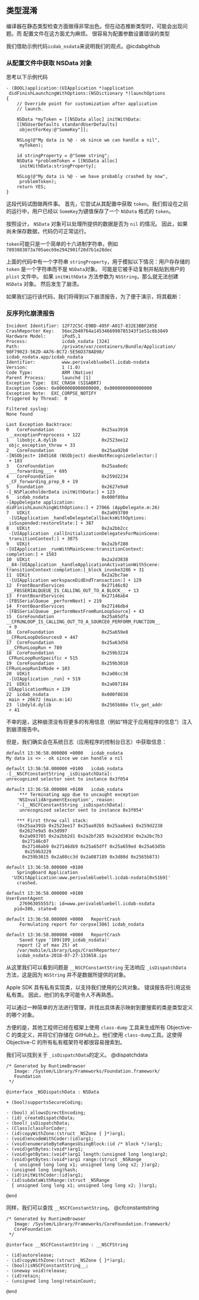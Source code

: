 ## 类型混淆

编译器在静态类型检查方面做得非常出色。但在动态推断类型时，可能会出现问题。而 配置文件在这方面尤为麻烦。 很容易为配置参数设置错误的类型

我们借助示例代码`icdab_nsdata`来说明我们的观点。@icdabgithub

### 从配置文件中获取 NSData 对象

思考以下示例代码

```
- (BOOL)application:(UIApplication *)application
 didFinishLaunchingWithOptions:(NSDictionary *)launchOptions
{
    // Override point for customization after application
    // launch.

    NSData *myToken = [[NSData alloc] initWithData:
    [[NSUserDefaults standardUserDefaults]
     objectForKey:@"SomeKey"]];

    NSLog(@"My data is %@ - ok since we can handle a nil",
     myToken);

    id stringProperty = @"Some string";
    NSData *problemToken = [[NSData alloc]
     initWithData:stringProperty];

    NSLog(@"My data is %@ - we have probably crashed by now",
     problemToken);
    return YES;
}
```

这段代码试图做两件事。 首先，它尝试从其配置中获取 `token`。我们假设在之前的运行中，用户已经以 `SomeKey`为键值保存了一个 `NSData` 格式的 `token`。

按照设计， `NSData`  对象可以处理所提供的数据是否为 `nil` 的情况。 因此，如果尚未保存数据，代码仍可正常运行。

 `token`可能只是一个简单的十六进制字符串，例如 `7893883873a705aec69e2942901f20d7b1e28dec`

上面的代码中有一个字符串 `stringProperty`，用于模拟以下情况：用户存存储的 `token` 是一个字符串而不是 `NSData`对象。
可能是它被手动复制并粘贴到用户的 `plist` 文件中。 如果 `initWithData` 方法参数为 `NSString`，那么就无法创建 `NSData` 对象。 然后发生了崩溃。

如果我们运行该代码，我们将得到以下崩溃报告，为了便于演示，将其截断：

### 反序列化崩溃报告

```
Incident Identifier: 12F72C5C-E9BD-495F-A017-832E3BBF285E
CrashReporter Key:   56ec2b40764a1453466998785343f1e51c8b3849
Hardware Model:      iPod5,1
Process:             icdab_nsdata [324]
Path:                /private/var/containers/Bundle/Application/
98F79023-562D-4A76-BC72-5E56D378AD98/
icdab_nsdata.app/icdab_nsdata
Identifier:          www.perivalebluebell.icdab-nsdata
Version:             1 (1.0)
Code Type:           ARM (Native)
Parent Process:      launchd [1]
Exception Type:  EXC_CRASH (SIGABRT)
Exception Codes: 0x0000000000000000, 0x0000000000000000
Exception Note:  EXC_CORPSE_NOTIFY
Triggered by Thread:  0

Filtered syslog:
None found

Last Exception Backtrace:
0   CoreFoundation                	0x25aa3916
 __exceptionPreprocess + 122
1   libobjc.A.dylib               	0x2523ee12
 objc_exception_throw + 33
2   CoreFoundation                	0x25aa92b0
-[NSObject+ 1045168 (NSObject) doesNotRecognizeSelector:]
 + 183
3   CoreFoundation                	0x25aa6edc
 ___forwarding___ + 695
4   CoreFoundation                	0x259d2234
 _CF_forwarding_prep_0 + 19
5   Foundation                    	0x2627e9a0
-[_NSPlaceholderData initWithData:] + 123
6   icdab_nsdata                  	0x000f89ba
-[AppDelegate application:
didFinishLaunchingWithOptions:] + 27066 (AppDelegate.m:26)
7   UIKit                         	0x2a093780
 -[UIApplication _handleDelegateCallbacksWithOptions:
 isSuspended:restoreState:] + 387
8   UIKit                         	0x2a2bb2cc
 -[UIApplication _callInitializationDelegatesForMainScene:
 transitionContext:] + 3075
9   UIKit                         	0x2a2bf280
-[UIApplication _runWithMainScene:transitionContext:
completion:] + 1583
10  UIKit                         	0x2a2d3838
__84-[UIApplication _handleApplicationActivationWithScene:
transitionContext:completion:]_block_invoke3286 + 31
11  UIKit                         	0x2a2bc7ae
 -[UIApplication workspaceDidEndTransaction:] + 129
12  FrontBoardServices            	0x27146c02
 __FBSSERIALQUEUE_IS_CALLING_OUT_TO_A_BLOCK__ + 13
13  FrontBoardServices            	0x27146ab4
-[FBSSerialQueue _performNext] + 219
14  FrontBoardServices            	0x27146db4
-[FBSSerialQueue _performNextFromRunLoopSource] + 43
15  CoreFoundation                	0x25a65dfa
__CFRUNLOOP_IS_CALLING_OUT_TO_A_SOURCE0_PERFORM_FUNCTION__
 + 9
16  CoreFoundation                	0x25a659e8
__CFRunLoopDoSources0 + 447
17  CoreFoundation                	0x25a63d56
 __CFRunLoopRun + 789
18  CoreFoundation                	0x259b3224
 CFRunLoopRunSpecific + 515
19  CoreFoundation                	0x259b3010
CFRunLoopRunInMode + 103
20  UIKit                         	0x2a08cc38
 -[UIApplication _run] + 519
21  UIKit                         	0x2a087184
 UIApplicationMain + 139
22  icdab_nsdata                  	0x000f8830
 main + 26672 (main.m:14)
23  libdyld.dylib                 	0x2565b86e tlv_get_addr
 + 41
```

不幸的是，这种崩溃没有将更多的有用信息（例如“特定于应用程序的信息”）注入到崩溃报告中。

但是，我们确实会在系统日志（应用程序的控制台日志）中获取信息：

```
default	13:36:58.000000 +0000	icdab_nsdata	 
My data is <> - ok since we can handle a nil

default	13:36:58.000000 +0100	icdab_nsdata	 
-[__NSCFConstantString _isDispatchData]:
unrecognized selector sent to instance 0x3f054

default	13:36:58.000000 +0100	icdab_nsdata
	 *** Terminating app due to uncaught exception
    'NSInvalidArgumentException', reason:
    '-[__NSCFConstantString _isDispatchData]:
     unrecognized selector sent to instance 0x3f054'

	*** First throw call stack:
	(0x25aa391b 0x2523ee17 0x25aa92b5 0x25aa6ee1 0x259d2238
     0x2627e9a5 0x3d997
     0x2a093785 0x2a2bb2d1 0x2a2bf285 0x2a2d383d 0x2a2bc7b3
      0x27146c07
      0x27146ab9 0x27146db9 0x25a65dff 0x25a659ed 0x25a63d5b
       0x259b3229
      0x259b3015 0x2a08cc3d 0x2a087189 0x3d80d 0x2565b873)

default	13:36:58.000000 +0100
	SpringBoard Application
  'UIKitApplication:www.perivalebluebell.icdab-nsdata[0x51b9]'
    crashed.

default	13:36:58.000000 +0100
UserEventAgent
	 2769630555571: id=www.perivalebluebell.icdab-nsdata
   pid=386, state=0

default	13:36:58.000000 +0000	ReportCrash
	 Formulating report for corpse[386] icdab_nsdata

default	13:36:58.000000 +0000	ReportCrash
	 Saved type '109(109_icdab_nsdata)'
    report (2 of max 25) at
    /var/mobile/Library/Logs/CrashReporter/
    icdab_nsdata-2018-07-27-133658.ips
```

从这里我们可以看到问题是 `__NSCFConstantString` 无法响应  `_isDispatchData`  方法，这是因为 `NSString` 并不是数据所提供的对象。

Apple SDK 具有私有实现类，以支持我们使用的公共对象。 错误报告将引用这些私有类。 因此，他们的名字可能令人不再熟悉。

可以通过一种简单的方法进行管理，并找出具体表示映射到要搜索的类是类型定义的哪个对象。

方便的是，其他工程师已经在框架上使用 `class-dump` 工具来生成所有 Objective-C 的类定义，并将它们存储在 GitHub上。他们使用 `class-dump`工具。这使得 Objective-C 的所有私有框架符号都很容易搜索到。

我们可以找到关于 `_isDispatchData`的定义。 @dispatchdata

```
/* Generated by RuntimeBrowser
   Image: /System/Library/Frameworks/Foundation.framework/
   Foundation
 */

@interface _NSDispatchData : NSData

+ (bool)supportsSecureCoding;

- (bool)_allowsDirectEncoding;
- (id)_createDispatchData;
- (bool)_isDispatchData;
- (Class)classForCoder;
- (id)copyWithZone:(struct _NSZone { }*)arg1;
- (void)encodeWithCoder:(id)arg1;
- (void)enumerateByteRangesUsingBlock:(id /* block */)arg1;
- (void)getBytes:(void*)arg1;
- (void)getBytes:(void*)arg1 length:(unsigned long long)arg2;
- (void)getBytes:(void*)arg1 range:(struct _NSRange
   { unsigned long long x1; unsigned long long x2; })arg2;
- (unsigned long long)hash;
- (id)initWithCoder:(id)arg1;
- (id)subdataWithRange:(struct _NSRange
  { unsigned long long x1; unsigned long long x2; })arg1;

@end
```

同样，我们可以查找 `__NSCFConstantString`。 @cfconstantstring

```
/* Generated by RuntimeBrowser
   Image: /System/Library/Frameworks/CoreFoundation.framework/
   CoreFoundation
 */

@interface __NSCFConstantString : __NSCFString

- (id)autorelease;
- (id)copyWithZone:(struct _NSZone { }*)arg1;
- (bool)isNSCFConstantString__;
- (oneway void)release;
- (id)retain;
- (unsigned long long)retainCount;

@end
```
